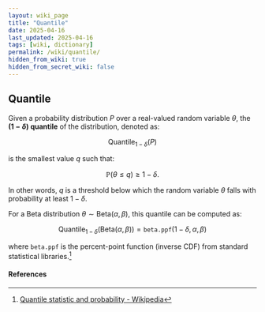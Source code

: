 ```yaml
---
layout: wiki_page
title: "Quantile"
date: 2025-04-16
last_updated: 2025-04-16
tags: [wiki, dictionary]
permalink: /wiki/quantile/
hidden_from_wiki: true
hidden_from_secret_wiki: false
---
```


## Quantile

Given a probability distribution $P$ over a real-valued random variable $\theta$, the **$(1 - \delta)$ quantile** of the distribution, denoted as:

$$
\text{Quantile}_{1 - \delta}(P)
$$

is the smallest value $q$ such that:

$$
\mathbb{P}(\theta \leq q) \geq 1 - \delta.
$$

In other words, $q$ is a threshold below which the random variable $\theta$ falls with probability at least $1 - \delta$.

For a Beta distribution $\theta \sim \text{Beta}(\alpha, \beta)$, this quantile can be computed as:

$$
\text{Quantile}_{1 - \delta}\left( \text{Beta}(\alpha, \beta) \right) = \texttt{beta.ppf}(1 - \delta, \alpha, \beta)
$$

where `beta.ppf` is the percent-point function (inverse CDF) from standard statistical libraries.[^1]


#### References

[^1]: [Quantile statistic and probability - Wikipedia](https://en.wikipedia.org/wiki/Quantile)

